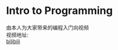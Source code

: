 # Intro to Programming
 由本人为大家带来的编程入门向视频
 <br>
 视频地址:
 <br>
 [bilibili](https://space.bilibili.com/13696479/channel/detail?cid=98193)
